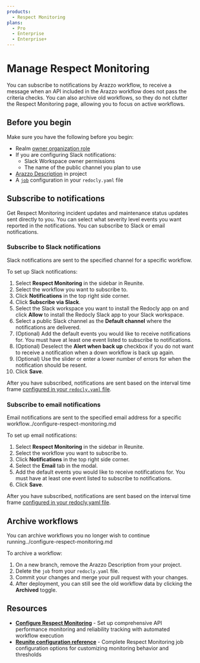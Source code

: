 ```yaml
---
products:
  - Respect Monitoring
plans:
  - Pro
  - Enterprise
  - Enterprise+
---
```

# Manage Respect Monitoring

You can subscribe to notifications by Arazzo workflow, to receive a message when an API included in the Arazzo workflow does not pass the criteria checks.
You can also archive old workflows, so they do not clutter the Respect Monitoring page, allowing you to focus on active workflows.

## Before you begin

Make sure you have the following before you begin:

- Realm [owner organization role](../../../access/roles.md)
- If you are configuring Slack notifications:
  - Slack Workspace owner permissions
  - The name of the public channel you plan to use
- [Arazzo Description](https://spec.openapis.org/arazzo/latest.html) in project
- A [`job`](../../../config/reunite.md#jobs-object) configuration in your `redocly.yaml` file

## Subscribe to notifications

Get Respect Monitoring incident updates and maintenance status updates sent directly to you.
You can select what severity level events you want reported in the notifications.
You can subscribe to Slack or email notifications.

### Subscribe to Slack notifications

Slack notifications are sent to the specified channel for a specific workflow.

To set up Slack notifications:

1. Select **Respect Monitoring** in the sidebar in Reunite.
1. Select the workflow you want to subscribe to.
1. Click **Notifications** in the top right side corner.
1. Click **Subscribe via Slack**.
1. Select the Slack workspace you want to install the Redocly app on and click **Allow** to install the Redocly Slack app to your Slack workspace.
1. Select a public Slack channel as the **Default channel** where the notifications are delivered.
1. (Optional) Add the default events you would like to receive notifications for.
   You must have at least one event listed to subscribe to notifications.
1. (Optional) Deselect the **Alert when back up** checkbox if you do not want to receive a notification when a down workflow is back up again.
1. (Optional) Use the slider or enter a lower number of errors for when the notification should be resent.
1. Click **Save**.

After you have subscribed, notifications are sent based on the interval time frame [configured in your `redocly.yaml` file](./configure-respect-monitoring.md).

### Subscribe to email notifications

Email notifications are sent to the specified email address for a specific workflow../configure-respect-monitoring.md

To set up email notifications:

1. Select **Respect Monitoring** in the sidebar in Reunite.
1. Select the workflow you want to subscribe to.
1. Click **Notifications** in the top right side corner.
1. Select the **Email** tab in the modal.
1. Add the default events you would like to receive notifications for.
   You must have at least one event listed to subscribe to notifications.
1. Click **Save**.

After you have subscribed, notifications are sent based on the interval time frame [configured in your redocly.yaml file](./configure-respect-monitoring.md).

## Archive workflows

You can archive workflows you no longer wish to continue running../configure-respect-monitoring.md

To archive a workflow:

1. On a new branch, remove the Arazzo Description from your project.
2. Delete the `job` from your `redocly.yaml` file.
3. Commit your changes and merge your pull request with your changes.
4. After deployment, you can still see the old workflow data by clicking the **Archived** toggle.

## Resources

- **[Configure Respect Monitoring](./configure-respect-monitoring.md)** - Set up comprehensive API performance monitoring and reliability tracking with automated workflow execution
- **[Reunite configuration reference](../../../config/reunite.md)** - Complete Respect Monitoring job configuration options for customizing monitoring behavior and thresholds
